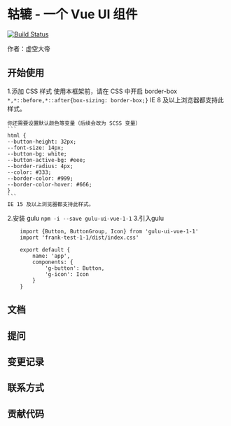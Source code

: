 # 轱辘 - 一个 Vue UI 组件

[![Build Status](https://www.travis-ci.org/VanityEmperor/gulu-demo.svg?branch=main)](https://www.travis-ci.org/VanityEmperor/gulu-demo)

作者：虚空大帝

## 开始使用
1.添加 CSS 样式
    使用本框架前，请在 CSS 中开启 border-box
    ```
    *,*::before,*::after{box-sizing: border-box;}
    ```
    IE 8 及以上浏览器都支持此样式。

    你还需要设置默认颜色等变量（后续会改为 SCSS 变量）
    ```
    html {
    --button-height: 32px;
    --font-size: 14px;
    --button-bg: white;
    --button-active-bg: #eee;
    --border-radius: 4px;
    --color: #333;
    --border-color: #999;
    --border-color-hover: #666;
    }
    ```
    IE 15 及以上浏览器都支持此样式。
2.安装 gulu
    ```
    npm -i --save gulu-ui-vue-1-1
    ```
3.引入gulu
```
    import {Button, ButtonGroup, Icon} from 'gulu-ui-vue-1-1'
    import 'frank-test-1-1/dist/index.css'

    export default {
        name: 'app',
        components: {
            'g-button': Button,
            'g-icon': Icon
        }
    }
```

## 文档

## 提问

## 变更记录

## 联系方式

## 贡献代码